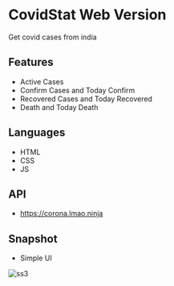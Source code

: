 # CovidStat Web Version
Get covid cases from india

## Features

- Active Cases
- Confirm Cases and Today Confirm
- Recovered Cases and Today Recovered
- Death and Today Death

## Languages

- HTML
- CSS
- JS

## API
- https://corona.lmao.ninja

## Snapshot

- Simple UI

![ss3](https://user-images.githubusercontent.com/30592638/124788105-b74f0700-df66-11eb-80c5-d940bd207104.png)

